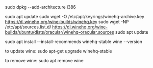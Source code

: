 sudo dpkg --add-architecture i386

sudo apt update
sudo wget -O /etc/apt/keyrings/winehq-archive.key https://dl.winehq.org/wine-builds/winehq.key
sudo wget -NP /etc/apt/sources.list.d/ https://dl.winehq.org/wine-builds/ubuntu/dists/oracular/winehq-oracular.sources
sudo apt update

sudo apt install --install-recommends winehq-stable
wine --version



to update wine:
sudo apt-get upgrade winehq-stable


to remove wine:
sudo apt remove wine


